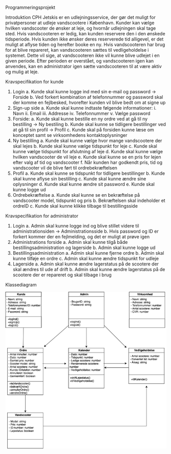 Programmeringsprojekt

Introduktion
CPH Jetskis er en udlejningsservice, der gør det muligt for privatpersoner at udleje
vandscootere i København. Kunder kan vælge hvilken vandscooter de ønsker at leje, og
hvornår udlejningen skal tage sted. Hvis vandscooteren er ledig, kan kunden reservere den i
den ønskede tidsperiode. Hvis kunden ikke ønsker deres reserverede tid alligevel, er det muligt
at aflyse tiden og herefter booke en ny.
Hvis vandscooteren har brug for at blive repareret, kan vandscooteren sættes til vedligeholdelse
i systemet. Dette vil sige, at vandscooteren ikke vil kunne blive udlejet i en given periode. Efter
perioden er overstået, og vandscooteren igen kan anvendes, kan en administrator igen sætte
vandscooteren til at være aktiv og mulig at leje.


Kravspecifikation for kunde
1. Login
  a. Kunde skal kunne logge ind med sin e-mail og password → Forside
  b. Ved forkert kombination af telefonnummer og password skal der komme en fejlbesked, hvorefter kunden vil blive bedt om at signe up
2. Sign-up side
  a. Kunde skal kunne indtaste følgende informationer:
  i. Navn
  ii. Email
  iii. Addresse
  iv. Telefonnummer
  v. Vælge password
3. Forside:
  a. Kunde skal kunne bestille en ny ordre ved at gå til ny bestilling → Ny bestiling
  b. Kunde skal kunne se tidligere bestillinger ved at gå til sin profil → Profil
  c. Kunde skal på forsiden kunne læse om konceptet samt se virksomhedens kontaktoplysninger
4. Ny bestilling
  a. Kunde skal kunne vælge hvor mange vandscootere der skal lejes
  b. Kunde skal kunne vælge tidspunkt for leje
  c. Kunde skal kunne vælge tidspunkt for afslutning af leje
  d. Kunde skal kunne vælge hvilken vandscooter de vil leje
  e. Kunde skal kunne se en pris for lejen efter valg af tid og vandscooter
  f. Når kunden har godkendt pris, tid og vandscooter vil de blive ført til ordrebekræftelsen
5. Profil
  a. Kunde skal kunne se tidspunkt for tidligere bestillinger
  b. Kunde skal kunne aflyse sin bestilling
  c. Kunde skal kunne ændre sine oplysninger
  d. Kunde skal kunne ændre sit password
  e. Kunde skal kunne logge ud
6. Ordrebekræftelse
  a. Kunde skal kunne se en bekræftelse på vandscooter model, tidspunkt og pris
  b. Bekræftelsen skal indeholder et ordreID
  c. Kunde skal kunne klikke tilbage til bestillingsside





Kravspecifikation for administrator
1. Login
  a. Admin skal kunne logge ind og blive stillet videre til administrationsiden → Administrationsside
  b. Hvis password og ID er forkert kommer der en fejlmelding, og det er muligt at prøve igen
  2. Administrations forside
  a. Admin skal kunne tilgå både bestillingsadministration og lagerside
  b. Admin skal kunne logge ud
3. Bestillingsadministration
  a. Admin skal kunne fjerne ordre
  b. Admin skal kunne tilføje en ordre
  c. Admin skal kunne ændre tidspunkt for udleje
4. Lagerside
  a. Admin skal kunne ændre lagerstatus på de scootere der skal ændres til ude af drift
  b. Admin skal kunne ændre lagerstatus på de scootere der er repareret og skal tilbage i brug
  
  
Klassediagram










![alt text](https://github.com/Mikkel0608/CPH-Jetskis/blob/master/CPHJetskis.drawio-4.png)


